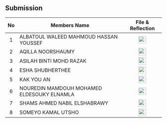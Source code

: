## Submission
| No | Members Name |  File & Reflection |
| :-----: |  ------ | :-----: | 
| 1 | ALBATOUL WALEED MAHMOUD HASSAN YOUSSEF |  <a href="https://github.com/miqbaltariq/SECP1513/tree/main/SECP1513-04/FantasTech/ALBATOUL WALEED MAHMOUD HASSAN YOUSSEF" ><img src="https://github.com/drshahizan/software-engineering/blob/main/project/project/sec01/curiousity/img/document1.png?raw=true" width="24px" height="24px" ></a> | 
| 2 | AQILLA NOORSHAUMY | <a href="https://github.com/miqbaltariq/SECP1513/tree/main/SECP1513-04/FantasTech/AQILLA NOORSHAUMY" ><img src="https://github.com/drshahizan/software-engineering/blob/main/project/project/sec01/curiousity/img/document1.png?raw=true" width="24px" height="24px" ></a> | 
| 3 | ASILAH BINTI MOHD RAZAK | <a href="https://github.com/miqbaltariq/SECP1513/tree/main/SECP1513-04/FantasTech/ASILAH BINTI MOHD RAZAK" ><img src="https://github.com/drshahizan/software-engineering/blob/main/project/project/sec01/curiousity/img/document1.png?raw=true" width="24px" height="24px" ></a> | 
| 4 | ESHA SHUBHERTHEE | <a href="https://github.com/miqbaltariq/SECP1513/tree/main/SECP1513-04/FantasTech/ESHA SHUBHERTHEE" ><img src="https://github.com/drshahizan/software-engineering/blob/main/project/project/sec01/curiousity/img/document1.png?raw=true" width="24px" height="24px" ></a> | 
| 5 | KAK YOU AN |  <a href="https://github.com/miqbaltariq/SECP1513/tree/main/SECP1513-04/FantasTech/KAK YOU AN" ><img src="https://github.com/drshahizan/software-engineering/blob/main/project/project/sec01/curiousity/img/document1.png?raw=true" width="24px" height="24px" ></a> |  
| 6 | NOUREDIN MAMDOUH MOHAMED ELDESOUKY ELNAMLA |  <a href="https://github.com/miqbaltariq/SECP1513/tree/main/SECP1513-04/FantasTech/NOUREDIN MAMDOUH MOHAMED ELDESOUKY ELNAMLA" ><img src="https://github.com/drshahizan/software-engineering/blob/main/project/project/sec01/curiousity/img/document1.png?raw=true" width="24px" height="24px" ></a> | 
| 7 | SHAMS AHMED NABIL ELSHABRAWY |  <a href="https://github.com/miqbaltariq/SECP1513/tree/main/SECP1513-04/FantasTech/SHAMS AHMED NABIL ELSHABRAWY" ><img src="https://github.com/drshahizan/software-engineering/blob/main/project/project/sec01/curiousity/img/document1.png?raw=true" width="24px" height="24px" ></a> | 
| 8 | SOMEYO KAMAL UTSHO |  <a href="https://github.com/miqbaltariq/SECP1513/tree/main/SECP1513-04/FantasTech/SOMEYO KAMAL UTSHO" ><img src="https://github.com/drshahizan/software-engineering/blob/main/project/project/sec01/curiousity/img/document1.png?raw=true" width="24px" height="24px" ></a> | 
